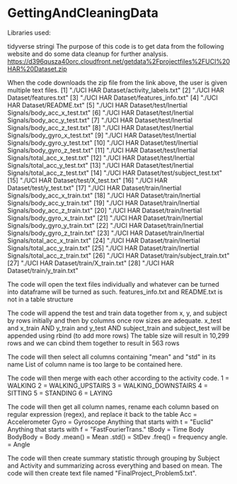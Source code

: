 # GettingAndCleaningData

Libraries used:

tidyverse
stringi
The purpose of this code is to get data from the following website and do some data cleanup for further analysis. https://d396qusza40orc.cloudfront.net/getdata%2Fprojectfiles%2FUCI%20HAR%20Dataset.zip

When the code downloads the zip file from the link above, the user is given multiple text files. [1] "./UCI HAR Dataset/activity_labels.txt"
[2] "./UCI HAR Dataset/features.txt"
[3] "./UCI HAR Dataset/features_info.txt"
[4] "./UCI HAR Dataset/README.txt"
[5] "./UCI HAR Dataset/test/Inertial Signals/body_acc_x_test.txt"
[6] "./UCI HAR Dataset/test/Inertial Signals/body_acc_y_test.txt"
[7] "./UCI HAR Dataset/test/Inertial Signals/body_acc_z_test.txt"
[8] "./UCI HAR Dataset/test/Inertial Signals/body_gyro_x_test.txt"
[9] "./UCI HAR Dataset/test/Inertial Signals/body_gyro_y_test.txt"
[10] "./UCI HAR Dataset/test/Inertial Signals/body_gyro_z_test.txt"
[11] "./UCI HAR Dataset/test/Inertial Signals/total_acc_x_test.txt"
[12] "./UCI HAR Dataset/test/Inertial Signals/total_acc_y_test.txt"
[13] "./UCI HAR Dataset/test/Inertial Signals/total_acc_z_test.txt"
[14] "./UCI HAR Dataset/test/subject_test.txt"
[15] "./UCI HAR Dataset/test/X_test.txt"
[16] "./UCI HAR Dataset/test/y_test.txt"
[17] "./UCI HAR Dataset/train/Inertial Signals/body_acc_x_train.txt" [18] "./UCI HAR Dataset/train/Inertial Signals/body_acc_y_train.txt" [19] "./UCI HAR Dataset/train/Inertial Signals/body_acc_z_train.txt" [20] "./UCI HAR Dataset/train/Inertial Signals/body_gyro_x_train.txt" [21] "./UCI HAR Dataset/train/Inertial Signals/body_gyro_y_train.txt" [22] "./UCI HAR Dataset/train/Inertial Signals/body_gyro_z_train.txt" [23] "./UCI HAR Dataset/train/Inertial Signals/total_acc_x_train.txt" [24] "./UCI HAR Dataset/train/Inertial Signals/total_acc_y_train.txt" [25] "./UCI HAR Dataset/train/Inertial Signals/total_acc_z_train.txt" [26] "./UCI HAR Dataset/train/subject_train.txt"
[27] "./UCI HAR Dataset/train/X_train.txt"
[28] "./UCI HAR Dataset/train/y_train.txt"

The code will open the text files individually and whatever can be turned into dataframe will be turned as such. features_info.txt and README.txt is not in a table structure

The code will append the test and train data together from x, y, and subject by rows initially and then by columns once row sizes are adequate. x_test and x_train AND y_train and y_test AND subject_train and subject_test will be appended using rbind (to add more rows) The table size will result in 10,299 rows and we can cbind them together to result in 563 rows

The code will then select all columns containing "mean" and "std" in its name List of column name is too large to be contained here.

The code will then merge with each other according to the activity code. 1 = WALKING 2 = WALKING_UPSTAIRS 3 = WALKING_DOWNSTAIRS 4 = SITTING 5 = STANDING 6 = LAYING

The code will then get all column names, rename each column based on regular expression (regex), and replace it back to the table Acc = Accelerometer Gyro = Gyroscope Anything that starts with t = "Euclid" Anything that starts with f = "FastFourierTrans." tBody = Time Body BodyBody = Body .mean() = Mean .std() = StDev .freq() = frequency angle. = Angle

The code will then create summary statistic through grouping by Subject and Activity and summarizing across everything and based on mean. The code will then create text file named "FinalProject_Problem5.txt".
